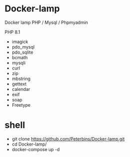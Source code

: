 # Docker-lamp
Docker lamp PHP / Mysql / Phpmyadmin

PHP 8.1 
- imagick
- pdo_mysql
- pdo_sqlite
- bcmath
- mysqli
- curl 
- zip
- mbstring
- gettext
- calendar
- exif
- soap
- Freetype


# shell
- git clone https://github.com/Peterbins/Docker-lamp.git
- cd Docker-lamp/
- docker-compose up -d

